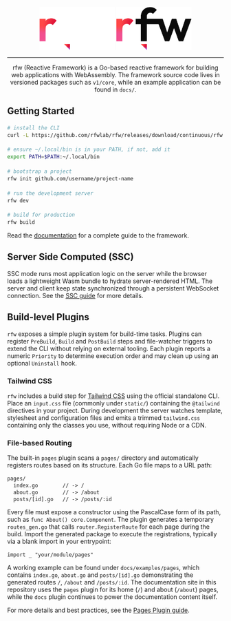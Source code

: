 <div align="center">
<img src="https://github.com/rfwlab/brandbook/blob/main/logos/full/png/light-full.png#gh-dark-mode-only" height="100">
<img src="https://github.com/rfwlab/brandbook/blob/main/logos/full/png/dark-full.png#gh-light-mode-only" height="100">
<hr />
<p>rfw (Reactive Framework) is a Go-based reactive framework for building web applications with WebAssembly. The framework source code lives in versioned packages such as <code>v1/core</code>, while an example application can be found in <code>docs/</code>.</p>
</div>

## Getting Started

```bash
# install the CLI
curl -L https://github.com/rfwlab/rfw/releases/download/continuous/rfw -o ~/.local/bin/rfw && chmod +x ~/.local/bin/rfw

# ensure ~/.local/bin is in your PATH, if not, add it
export PATH=$PATH:~/.local/bin

# bootstrap a project
rfw init github.com/username/project-name

# run the development server
rfw dev

# build for production
rfw build
```

Read the [documentation](./docs/articles/index.md) for a complete guide to the framework.

## Server Side Computed (SSC)

SSC mode runs most application logic on the server while the browser loads a lightweight Wasm bundle to hydrate server-rendered HTML. The server and client keep state synchronized through a persistent WebSocket connection. See the [SSC guide](./docs/articles/guide/ssc.md) for more details.

## Build-level Plugins

`rfw` exposes a simple plugin system for build-time tasks. Plugins can register
`PreBuild`, `Build` and `PostBuild` steps and file-watcher triggers to extend
the CLI without relying on external tooling. Each plugin reports a numeric
`Priority` to determine execution order and may clean up using an optional
`Uninstall` hook.

### Tailwind CSS

`rfw` includes a build step for [Tailwind CSS](https://tailwindcss.com/) using the official standalone CLI.
Place an `input.css` file (commonly under `static/`) containing the `@tailwind` directives in your project. During development the server watches
template, stylesheet and configuration files and emits a trimmed `tailwind.css`
containing only the classes you use, without requiring Node or a CDN.

### File-based Routing

The built-in `pages` plugin scans a `pages/` directory and automatically
registers routes based on its structure. Each Go file maps to a URL path:

```
pages/
  index.go        // -> /
  about.go        // -> /about
  posts/[id].go   // -> /posts/:id
```

Every file must expose a constructor using the PascalCase form of its path,
such as `func About() core.Component`. The plugin generates a temporary
`routes_gen.go` that calls `router.RegisterRoute` for each page during the
build. Import the generated package to execute the registrations, typically
via a blank import in your entrypoint:

```
import _ "your/module/pages"
```

A working example can be found under `docs/examples/pages`, which
contains `index.go`, `about.go` and `posts/[id].go` demonstrating the
generated routes `/`, `/about` and `/posts/:id`. The documentation site in
this repository uses the `pages` plugin for its home (`/`) and about (`/about`)
pages, while the `docs` plugin continues to power the documentation
content itself.

For more details and best practices, see the [Pages Plugin guide](./docs/articles/guide/pages-plugin.md).
